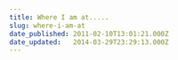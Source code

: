 ```yaml
---
title: Where I am at.....
slug: where-i-am-at
date_published: 2011-02-10T13:01:21.000Z
date_updated:   2014-03-29T23:29:13.000Z
---
```




